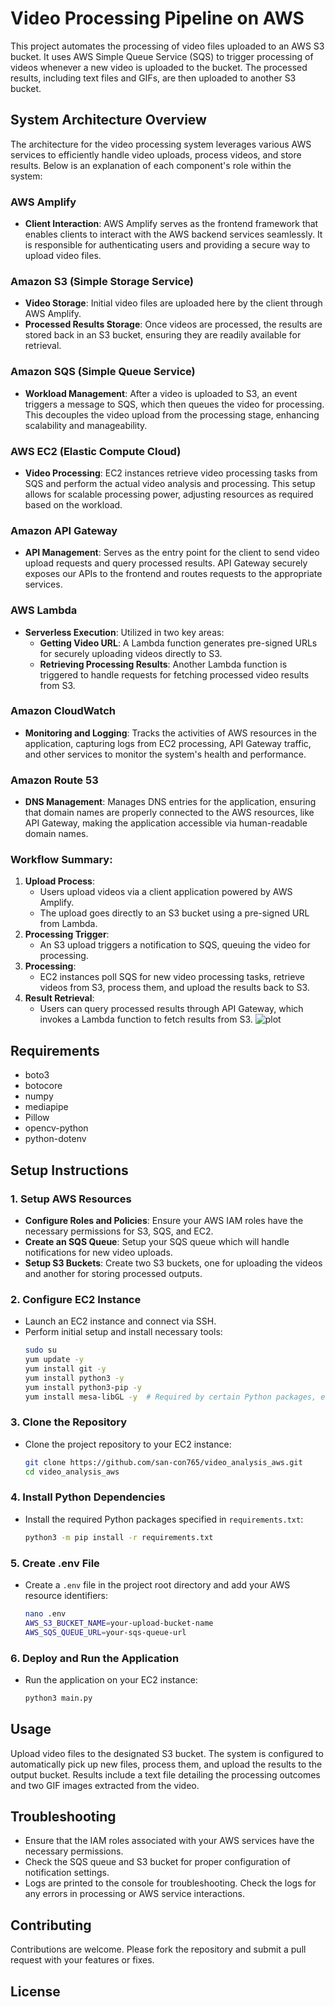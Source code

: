 # Video Processing Pipeline on AWS

This project automates the processing of video files uploaded to an AWS S3 bucket. It uses AWS Simple Queue Service (SQS) to trigger processing of videos whenever a new video is uploaded to the bucket. The processed results, including text files and GIFs, are then uploaded to another S3 bucket.

## System Architecture Overview

The architecture for the video processing system leverages various AWS services to efficiently handle video uploads, process videos, and store results. Below is an explanation of each component's role within the system:

### AWS Amplify
- **Client Interaction**: AWS Amplify serves as the frontend framework that enables clients to interact with the AWS backend services seamlessly. It is responsible for authenticating users and providing a secure way to upload video files.

### Amazon S3 (Simple Storage Service)
- **Video Storage**: Initial video files are uploaded here by the client through AWS Amplify.
- **Processed Results Storage**: Once videos are processed, the results are stored back in an S3 bucket, ensuring they are readily available for retrieval.

### Amazon SQS (Simple Queue Service)
- **Workload Management**: After a video is uploaded to S3, an event triggers a message to SQS, which then queues the video for processing. This decouples the video upload from the processing stage, enhancing scalability and manageability.

### AWS EC2 (Elastic Compute Cloud)
- **Video Processing**: EC2 instances retrieve video processing tasks from SQS and perform the actual video analysis and processing. This setup allows for scalable processing power, adjusting resources as required based on the workload.

### Amazon API Gateway
- **API Management**: Serves as the entry point for the client to send video upload requests and query processed results. API Gateway securely exposes our APIs to the frontend and routes requests to the appropriate services.

### AWS Lambda
- **Serverless Execution**: Utilized in two key areas:
  - **Getting Video URL**: A Lambda function generates pre-signed URLs for securely uploading videos directly to S3.
  - **Retrieving Processing Results**: Another Lambda function is triggered to handle requests for fetching processed video results from S3.

### Amazon CloudWatch
- **Monitoring and Logging**: Tracks the activities of AWS resources in the application, capturing logs from EC2 processing, API Gateway traffic, and other services to monitor the system's health and performance.

### Amazon Route 53
- **DNS Management**: Manages DNS entries for the application, ensuring that domain names are properly connected to the AWS resources, like API Gateway, making the application accessible via human-readable domain names.

### Workflow Summary:
1. **Upload Process**:
   - Users upload videos via a client application powered by AWS Amplify.
   - The upload goes directly to an S3 bucket using a pre-signed URL from Lambda.
2. **Processing Trigger**:
   - An S3 upload triggers a notification to SQS, queuing the video for processing.
3. **Processing**:
   - EC2 instances poll SQS for new video processing tasks, retrieve videos from S3, process them, and upload the results back to S3.
4. **Result Retrieval**:
   - Users can query processed results through API Gateway, which invokes a Lambda function to fetch results from S3.
![plot](architecture/architecture.jpeg)

## Requirements

- boto3  
- botocore  
- numpy  
- mediapipe  
- Pillow  
- opencv-python  
- python-dotenv

## Setup Instructions

### 1. **Setup AWS Resources**
   - **Configure Roles and Policies**: Ensure your AWS IAM roles have the necessary permissions for S3, SQS, and EC2.
   - **Create an SQS Queue**: Setup your SQS queue which will handle notifications for new video uploads.
   - **Setup S3 Buckets**: Create two S3 buckets, one for uploading the videos and another for storing processed outputs.

### 2. **Configure EC2 Instance**
   - Launch an EC2 instance and connect via SSH.
   - Perform initial setup and install necessary tools:
     ```bash
     sudo su
     yum update -y
     yum install git -y
     yum install python3 -y
     yum install python3-pip -y
     yum install mesa-libGL -y  # Required by certain Python packages, e.g., OpenCV
     ```

### 3. **Clone the Repository**
   - Clone the project repository to your EC2 instance:
     ```bash
     git clone https://github.com/san-con765/video_analysis_aws.git
     cd video_analysis_aws
     ```

### 4. **Install Python Dependencies**
   - Install the required Python packages specified in `requirements.txt`:
     ```bash
     python3 -m pip install -r requirements.txt
     ```

### 5. **Create .env File**
   - Create a `.env` file in the project root directory and add your AWS resource identifiers:
     ```bash
     nano .env
     AWS_S3_BUCKET_NAME=your-upload-bucket-name
     AWS_SQS_QUEUE_URL=your-sqs-queue-url
     ```

### 6. **Deploy and Run the Application**
   - Run the application on your EC2 instance:
     ```bash
     python3 main.py
     ```

## Usage

Upload video files to the designated S3 bucket. The system is configured to automatically pick up new files, process them, and upload the results to the output bucket. Results include a text file detailing the processing outcomes and two GIF images extracted from the video.

## Troubleshooting

- Ensure that the IAM roles associated with your AWS services have the necessary permissions.
- Check the SQS queue and S3 bucket for proper configuration of notification settings.
- Logs are printed to the console for troubleshooting. Check the logs for any errors in processing or AWS service interactions.

## Contributing

Contributions are welcome. Please fork the repository and submit a pull request with your features or fixes.

## License
